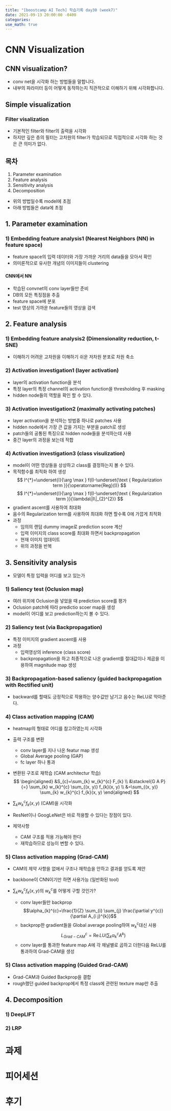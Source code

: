 ```yaml
---
title: "[boostcamp AI Tech] 학습기록 day30 (week7)"
date: 2021-09-13 20:00:00 -0400
categories:
use_math: true
---
```


# CNN Visualization
## CNN visualization?
* conv net을 시각화 하는 방법들을 말합니다.
* 내부의 파라미터 등이 어떻게 동작하는지 직관적으로 이해하기 위해 시각화합니다.

## Simple visualization
### Filter visalization
* 기본적인 filter와 filter의 출력을 시각화
* 하지만 깊은 층의 필터는 고차원의 filter가 학습되므로 직접적으로 시각화 하는 것은 큰 의미가 없다.

## 목차
1. Parameter examination
2. Feature analysis
3. Sensitivity analysis
4. Decomposition
* 위의 방법일수록 model에 초점
* 아래 방법들은 data에 초점

## 1. Parameter examination
### 1) Embedding feature analysis1 (Nearest Neighbors (NN) in feature space)
* feature space의 입력 데이터와 가장 가까운 거리의 data들을 모아서 확인
* 의미론적으로 유사한 개념의 이미지들이 clustering

#### CNN에서 NN
* 학습된 convnet의 conv layer들만 준비
* DB의 모든 특징점을 추출
* feature space에 분포
* test 영상의 가까운 feature들의 영상을 검색

## 2. Feature analysis
### 1) Embedding feature analysis2 (Dimensionality reduction, t-SNE)
* 이해하기 어려운 고차원을 이해하기 쉬운 저차원 분포로 차원 축소

### 2) Activation investigation1 (layer activation)
* layer의 activation function을 분석
* 특정 layer의 특정 channel의 activation function을 thresholding 후 masking
* hidden node들의 역할을 확인 할 수 있다.

### 3) Activation investigation2 (maximally activating patches)
* layer activation을 분석하는 방법중 하나로 patches 사용
* hidden node에서 가장 큰 값을 가지는 부분을 patch로 생성
* patch들의 공통된 특징으로 hidden node들을 분석하는데 사용
* 중간 layer의 과정을 보는데 적합

### 4) Activation investigation3 (class visulization)
* model이 어떤 영상들을 상상하고 class를 결정하는지 볼 수 있다.
* 목적함수를 최적화 하여 생성
$$
I^{*}=\underset{I}{\arg \max } f(I)-\underset{\text { Regularization term }}{\operatorname{Reg}(I)}
$$
$$
I^{*}=\underset{I}{\arg \max } f(I)-\underset{\text { Regularization term }}{\lambda\|I\|_{2}^{2}}
$$
* gradient ascent를 사용하여 최대화
* 음수의 Regularization term를 사용하여 최대화 하면 할수록 0에 가깝게 최적화
* 과정
    * 임의의 랜덤 dummy image로 prediction score 계산
    * 입력 이미지의 class score를 최대화 하면서 backpropagation
    * 현재 이미지 업데이트
    * 위의 과정을 반복


## 3. Sensitivity analysis
* 모델이 특정 입력을 어디를 보고 있는가
### 1) Saliency test (Oclusion map)
* 여러 위치에 Oclusion을 넣었을 때 prediction score를 평가
* Oclusion patch에 따라 predictio scoer map을 생성
* model이 어디를 보고 prediction하는지 볼 수 있다.

### 2) Saliency test (via Backpropagation)
* 특정 이미지의 gradient ascent를 사용
* 과정
    * 입력영상의 inference (class score)
    * backpropagation을 하고 최종적으로 나온 gradient를 절대값이나 제곱을 이용하여 magnitude map 생성
    
### 3) Backpropagation-based saliency (guided backpropagation with Rectified unit)
* backward를 할때도 긍정적으로 작용하는 양수값만 남기고 음수는 ReLU로 막아준다.


### 4) Class activation mapping (CAM)
* heatmap의 형태로 어디를 참고하였는지 시각화
* 출력 구조를 변환
    * conv layer를 지나 나온 featur map 생성
    * Global Average pooling (GAP)
    * fc layer 하나 통과
* 변환된 구조로 재학습 (CAM architectur 학습)
$$
\begin{aligned}
&S_{c}=\sum_{k} w_{k}^{c} F_{k} \\
&\stackrel{G A P}{=} \sum_{k} w_{k}^{c} \sum_{(x, y)} f_{k}(x, y) \\
&=\sum_{(x, y)} \sum_{k} w_{k}^{c} f_{k}(x, y)
\end{aligned}
$$
* $\sum_{k} w_{k}^{c} f_{k}(x, y)$ (CAM)을 시각화
* ResNet이나 GoogLeNet은 바로 적용할 수 있다는 장점이 있다.

* 제약사항
    * CAM 구조를 적용 가능해야 한다
    * 재학습하므로 성능이 변할 수 있다.

### 5) Class activation mapping (Grad-CAM)
* CAM의 제약 사항을 없애서 구조나 재학습을 안하고 결과를 얻도록 제안
* backbone이 CNN이기만 하면 사용가능 (일반화된 tool)

* $\sum_{k} w_{k}^{c} f_{k}(x, y)$의 $w_{k}^{c}$를 어떻게 구할 것인가?
    * conv layer들만 backprop
    $$\alpha_{k}^{c}=\frac{1}{Z} \sum_{i} \sum_{j} \frac{\partial y^{c}}{\partial A_{i j}^{k}}$$
    * backprop한 gradient들을 Global average pooling하여 $w_{k}^{c}$대신 사용
    $$
    L_{G r a d-C A M}^{c}=\operatorname{Re} L U\left(\sum_{k} \alpha_{k}^{c} A^{k}\right)
    $$
    * conv layer를 통과한 feature map $A$에 각 채널별로 곱하고 더한다음 ReLU를 통과하여 Grad-CAM을 생성

### 5) Class activation mapping (Guided Grad-CAM)
* Grad-CAM과 Guided Backprop을 결합
* rough했던 guided backprop에서 특정 class에 관련된 texture map만 추출

## 4. Decomposition
### 1) DeepLIFT
### 2) LRP


# 과제

# 피어세션

# 후기